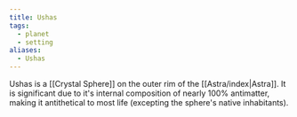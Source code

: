 ```yaml
---
title: Ushas
tags:
  - planet
  - setting
aliases:
  - Ushas
---
```


Ushas is a [[Crystal Sphere]] on the outer rim of the [[Astra/index|Astra]]. It is significant due to it's internal composition of nearly 100% antimatter, making it antithetical to most life (excepting the sphere's native inhabitants).